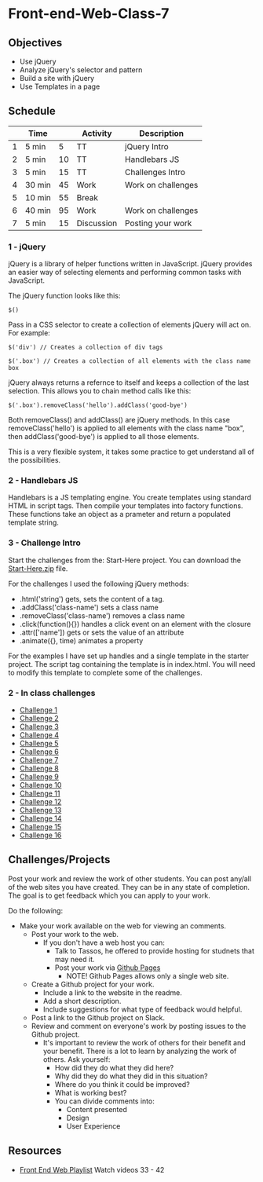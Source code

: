 # Front-end-Web-Class-7

## Objectives

- Use jQuery
- Analyze jQuery's selector and pattern
- Build a site with jQuery
- Use Templates in a page

## Schedule

|   | Time |    | Activity    | Description                         |
|---|------|----|-------------|-------------------------------------|
| 1 | 5 min|  5 | TT          | jQuery Intro                        |
| 2 | 5 min| 10 | TT          | Handlebars JS                       |
| 3 | 5 min| 15 | TT          | Challenges Intro                    |
| 4 |30 min| 45 | Work        | Work on challenges                  |
| 5 |10 min| 55 | Break       |                                     |
| 6 |40 min| 95 | Work        | Work on challenges                  |
| 7 | 5 min| 15 | Discussion  | Posting your work                   |

### 1 - jQuery

jQuery is a library of helper functions written in JavaScript. 
jQuery provides an easier way of selecting elements and performing
common tasks with JavaScript. 

The jQuery function looks like this: 

`$()`

Pass in a CSS selector to create a collection of elements jQuery will 
act on. For example:

`$('div') // Creates a collection of div tags`

`$('.box') // Creates a collection of all elements with the class name box`

jQuery always returns a refernce to itself and keeps a collection of the last selection. 
This allows you to chain method calls like this: 

`$('.box').removeClass('hello').addClass('good-bye')`

Both removeClass() and addClass() are jQuery methods.
In this case removeClass('hello') is applied to all elements with the class name "box", 
then addClass('good-bye') is applied to all those elements. 

This is a very flexible system, it takes some practice to get understand all of the possibilities. 

### 2 - Handlebars JS

Handlebars is a JS templating engine. 
You create templates using standard HTML in script tags.
Then compile your templates into factory functions. 
These functions take an object as a prameter and return a populated template string. 

### 3 - Challenge Intro

Start the challenges from the: Start-Here project. 
You can download the [Start-Here.zip](Start-Here.zip) file. 

For the challenges I used the following jQuery methods: 

- .html('string') gets, sets the content of a tag. 
- .addClass('class-name') sets a class name
- .removeClass('class-name') removes a class name
- .click(function(){}) handles a click event on an element with the closure
- .attr(['name']) gets or sets the value of an attribute
- .animate({}, time) animates a property

For the examples I have set up handles and a single template in the starter project. 
The script tag containing the template is in index.html.
You will need to modify this template to complete some of the challenges. 

### 2 - In class challenges

- [Challenge 1](http://webdevils.com/make-school/front-end-web-class-7/challenges/challenge-1/)
- [Challenge 2](http://webdevils.com/make-school/front-end-web-class-7/challenges/challenge-2/)
- [Challenge 3](http://webdevils.com/make-school/front-end-web-class-7/challenges/challenge-3/)
- [Challenge 4](http://webdevils.com/make-school/front-end-web-class-7/challenges/challenge-4/)
- [Challenge 5](http://webdevils.com/make-school/front-end-web-class-7/challenges/challenge-5/)
- [Challenge 6](http://webdevils.com/make-school/front-end-web-class-7/challenges/challenge-6/)
- [Challenge 7](http://webdevils.com/make-school/front-end-web-class-7/challenges/challenge-7/)
- [Challenge 8](http://webdevils.com/make-school/front-end-web-class-7/challenges/challenge-8/)
- [Challenge 9](http://webdevils.com/make-school/front-end-web-class-7/challenges/challenge-9/)
- [Challenge 10](http://webdevils.com/make-school/front-end-web-class-7/challenges/challenge-10/)
- [Challenge 11](http://webdevils.com/make-school/front-end-web-class-7/challenges/challenge-11/)
- [Challenge 12](http://webdevils.com/make-school/front-end-web-class-7/challenges/challenge-12/)
- [Challenge 13](http://webdevils.com/make-school/front-end-web-class-7/challenges/challenge-13/)
- [Challenge 14](http://webdevils.com/make-school/front-end-web-class-7/challenges/challenge-14/)
- [Challenge 15](http://webdevils.com/make-school/front-end-web-class-7/challenges/challenge-15/)
- [Challenge 16](http://webdevils.com/make-school/front-end-web-class-7/challenges/challenge-16/)

## Challenges/Projects

Post your work and review the work of other students. 
You can post any/all of the web sites you have created. 
They can be in any state of completion. 
The goal is to get feedback which you can apply to your work. 

Do the following:

- Make your work available on the web for viewing an comments.
    - Post your work to the web.
        - If you don't have a web host you can: 
            - Talk to Tassos, he offered to provide hosting for studnets that may need it. 
            - Post your work via [Github Pages](https://pages.github.com)
                - NOTE! Github Pages allows only a single web site.
    - Create a Github project for your work.
        - Include a link to the website in the readme. 
        - Add a short description.
        - Include suggestions for what type of feedback would helpful.
    - Post a link to the Github project on Slack. 
    - Review and comment on everyone's work by posting issues to the Github project. 
        - It's important to review the work of others for their benefit and your benefit. 
        There is a lot to learn by analyzing the work of others. Ask yourself:
            - How did they do what they did here? 
            - Why did they do what they did in this situation? 
            - Where do you think it could be improved?
            - What is working best? 
            - You can divide comments into:
                - Content presented
                - Design
                - User Experience
            
## Resources 

  - [Front End Web Playlist](https://goo.gl/z5fGaR) Watch videos 33 - 42  

